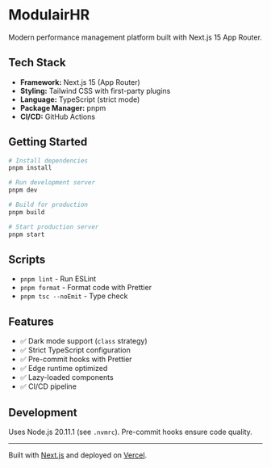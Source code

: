 # ModulairHR

Modern performance management platform built with Next.js 15 App Router.

## Tech Stack

- **Framework:** Next.js 15 (App Router)
- **Styling:** Tailwind CSS with first-party plugins
- **Language:** TypeScript (strict mode)
- **Package Manager:** pnpm
- **CI/CD:** GitHub Actions

## Getting Started

```bash
# Install dependencies
pnpm install

# Run development server
pnpm dev

# Build for production
pnpm build

# Start production server
pnpm start
```

## Scripts

- `pnpm lint` - Run ESLint
- `pnpm format` - Format code with Prettier
- `pnpm tsc --noEmit` - Type check

## Features

- ✅ Dark mode support (`class` strategy)
- ✅ Strict TypeScript configuration
- ✅ Pre-commit hooks with Prettier
- ✅ Edge runtime optimized
- ✅ Lazy-loaded components
- ✅ CI/CD pipeline

## Development

Uses Node.js 20.11.1 (see `.nvmrc`). Pre-commit hooks ensure code quality.

---

Built with [Next.js](https://nextjs.org) and deployed on [Vercel](https://vercel.com).
